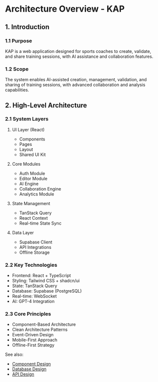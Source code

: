 
# Architecture Overview - KAP

## 1. Introduction

### 1.1 Purpose
KAP is a web application designed for sports coaches to create, validate, and share training sessions, with AI assistance and collaboration features.

### 1.2 Scope
The system enables AI-assisted creation, management, validation, and sharing of training sessions, with advanced collaboration and analysis capabilities.

## 2. High-Level Architecture

### 2.1 System Layers
1. UI Layer (React)
   - Components
   - Pages
   - Layout
   - Shared UI Kit

2. Core Modules
   - Auth Module
   - Editor Module
   - AI Engine
   - Collaboration Engine
   - Analytics Module

3. State Management
   - TanStack Query
   - React Context
   - Real-time State Sync

4. Data Layer
   - Supabase Client
   - API Integrations
   - Offline Storage

### 2.2 Key Technologies
- Frontend: React + TypeScript
- Styling: Tailwind CSS + shadcn/ui
- State: TanStack Query
- Database: Supabase (PostgreSQL)
- Real-time: WebSocket
- AI: GPT-4 Integration

### 2.3 Core Principles
- Component-Based Architecture
- Clean Architecture Patterns
- Event-Driven Design
- Mobile-First Approach
- Offline-First Strategy

See also:
- [Component Design](./component-design.md)
- [Database Design](./database-design.md)
- [API Design](./api-design.md)
